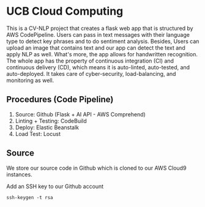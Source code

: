 # UCB Cloud Computing
This is a CV-NLP project that creates a flask web app that is structured by AWS CodePipeline. Users can pass in text messages with their language type to detect key phrases and to do sentiment analysis. Besides, Users can upload an image that contains text and our app can detect the text and apply NLP as well. What's more, the app allows for handwritten recognition. The whole app has the property of continuous integration (CI) and continuous delivery (CD), which means it is auto-linted, auto-tested, and auto-deployed. It takes care of cyber-security, load-balancing, and monitoring as well.

## Procedures (Code Pipeline)
1. Source: Github (Flask + AI API - AWS Comprehend)
2. Linting + Testing: CodeBuild
3. Deploy: Elastic Beanstalk
4. Load Test: Locust

## Source
We store our source code in Github which is cloned to our AWS Cloud9 instances. 

Add an SSH key to our Github account
```
ssh-keygen -t rsa
```
